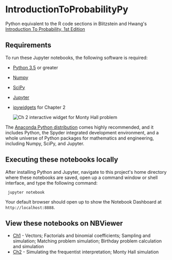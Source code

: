 # IntroductionToProbabilityPy

Python equivalent to the R code sections in Blitzstein and Hwang's [Introduction To Probability, 1st Edition](https://www.crcpress.com/Introduction-to-Probability/Blitzstein-Hwang/p/book/9781466575578)

## Requirements

To run these Jupyter notebooks, the following software is required:

* [Python 3.5](https://www.python.org/downloads/release/python-350/) or greater
* [Numpy](https://www.scipy.org/scipylib/download.html)
* [SciPy](https://scipy.org/install.html)
* [Jupyter](https://jupyter-notebook.readthedocs.io/en/stable/) 
* [ipywidgets](https://ipywidgets.readthedocs.io/en/stable/) for Chapter 2
  
  ![Ch 2 interactive widget for Monty Hall problem](https://github.com/buruzaemon/IntroductionToProbabilityPy/blob/master/images/monty_widget.png)

The [Anaconda Python distribution](https://www.anaconda.com/download/) comes highly recommended, and it includes Python, the Spyder integrated development environment, and a whole universe of Python packages for mathematics and engineering, including Numpy, SciPy, and Jupyter. 

## Executing these notebooks locally
After installing Python and Jupyter, navigate to this project's home directory where these notebooks are saved, open up a command window or shell interface, and type the following command:

     jupyter notebook


Your default browser should open up to show the Notebook Dashboard at `http://localhost:8888`.



## View these notebooks on NBViewer

* [Ch1](http://bit.ly/2zSHKBP) - Vectors; Factorials and binomial coefficients; Sampling and simulation; Matching problem simulation; Birthday problem calculation and simulation
* [Ch2](http://bit.ly/2pTq8QG) - Simulating the frequentist interpretation; Monty Hall simulation

